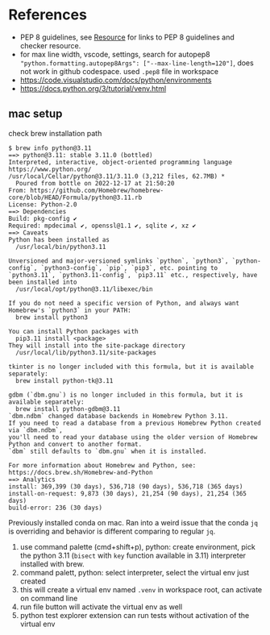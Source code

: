 # References

- PEP 8 guidelines, see [Resource](Resource.md) for links to PEP 8 guidelines and checker resource.
- for max line width, vscode, settings, search for autopep8 `"python.formatting.autopep8Args": ["--max-line-length=120"]`, does not work in github codespace. used `.pep8` file in workspace
- https://code.visualstudio.com/docs/python/environments
- https://docs.python.org/3/tutorial/venv.html

## mac setup

check brew installation path

```
$ brew info python@3.11
==> python@3.11: stable 3.11.0 (bottled)
Interpreted, interactive, object-oriented programming language
https://www.python.org/
/usr/local/Cellar/python@3.11/3.11.0 (3,212 files, 62.7MB) *
  Poured from bottle on 2022-12-17 at 21:50:20
From: https://github.com/Homebrew/homebrew-core/blob/HEAD/Formula/python@3.11.rb
License: Python-2.0
==> Dependencies
Build: pkg-config ✔
Required: mpdecimal ✔, openssl@1.1 ✔, sqlite ✔, xz ✔
==> Caveats
Python has been installed as
  /usr/local/bin/python3.11

Unversioned and major-versioned symlinks `python`, `python3`, `python-config`, `python3-config`, `pip`, `pip3`, etc. pointing to
`python3.11`, `python3.11-config`, `pip3.11` etc., respectively, have been installed into
  /usr/local/opt/python@3.11/libexec/bin

If you do not need a specific version of Python, and always want Homebrew's `python3` in your PATH:
  brew install python3

You can install Python packages with
  pip3.11 install <package>
They will install into the site-package directory
  /usr/local/lib/python3.11/site-packages

tkinter is no longer included with this formula, but it is available separately:
  brew install python-tk@3.11

gdbm (`dbm.gnu`) is no longer included in this formula, but it is available separately:
  brew install python-gdbm@3.11
`dbm.ndbm` changed database backends in Homebrew Python 3.11.
If you need to read a database from a previous Homebrew Python created via `dbm.ndbm`,
you'll need to read your database using the older version of Homebrew Python and convert to another format.
`dbm` still defaults to `dbm.gnu` when it is installed.

For more information about Homebrew and Python, see: https://docs.brew.sh/Homebrew-and-Python
==> Analytics
install: 369,399 (30 days), 536,718 (90 days), 536,718 (365 days)
install-on-request: 9,873 (30 days), 21,254 (90 days), 21,254 (365 days)
build-error: 236 (30 days)
```

Previously installed conda on mac. Ran into a weird issue that the conda `jq` is overriding and behavior is different comparing to regular `jq`.

1. use command palette (cmd+shift+p), python: create environment, pick the python 3.11 (`bisect` with `key` function available in 3.11) interpreter installed with brew.
1. command palett, python: select interpreter, select the virtual env just created
1. this will create a virtual env named `.venv` in workspace root, can activate on command line
1. run file button will activate the virtual env as well
1. python test explorer extension can run tests without activation of the virtual env
